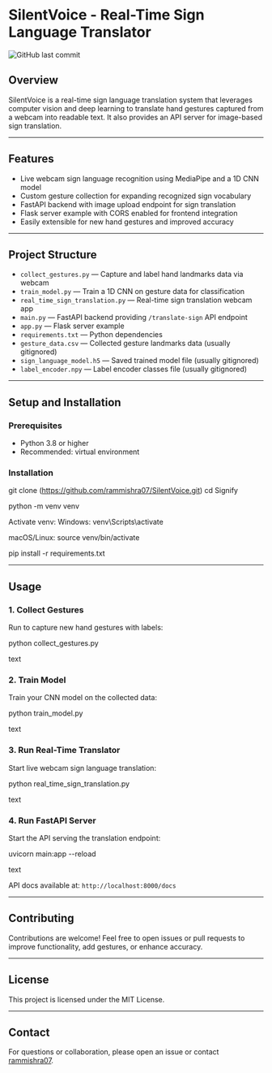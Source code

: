 # SilentVoice - Real-Time Sign Language Translator

![GitHub last commit](https://img.shields.io/github/last-commit/rammishra07/SilentVoice)


## Overview

SilentVoice is a real-time sign language translation system that leverages computer vision and deep learning to translate hand gestures captured from a webcam into readable text. It also provides an API server for image-based sign translation.

---

## Features

- Live webcam sign language recognition using MediaPipe and a 1D CNN model
- Custom gesture collection for expanding recognized sign vocabulary
- FastAPI backend with image upload endpoint for sign translation
- Flask server example with CORS enabled for frontend integration
- Easily extensible for new hand gestures and improved accuracy

---

## Project Structure

- `collect_gestures.py` — Capture and label hand landmarks data via webcam
- `train_model.py` — Train a 1D CNN on gesture data for classification
- `real_time_sign_translation.py` — Real-time sign translation webcam app
- `main.py` — FastAPI backend providing `/translate-sign` API endpoint
- `app.py` — Flask server example
- `requirements.txt` — Python dependencies
- `gesture_data.csv` — Collected gesture landmarks data (usually gitignored)
- `sign_language_model.h5` — Saved trained model file (usually gitignored)
- `label_encoder.npy` — Label encoder classes file (usually gitignored)

---

## Setup and Installation

### Prerequisites

- Python 3.8 or higher
- Recommended: virtual environment

### Installation
git clone (https://github.com/rammishra07/SilentVoice.git)
cd Signify

python -m venv venv

Activate venv:
Windows:
venv\Scripts\activate

macOS/Linux:
source venv/bin/activate

pip install -r requirements.txt


---

## Usage

### 1. Collect Gestures

Run to capture new hand gestures with labels:

python collect_gestures.py

text

### 2. Train Model

Train your CNN model on the collected data:

python train_model.py

text

### 3. Run Real-Time Translator

Start live webcam sign language translation:

python real_time_sign_translation.py

text

### 4. Run FastAPI Server

Start the API serving the translation endpoint:

uvicorn main:app --reload

text

API docs available at: `http://localhost:8000/docs`

---

## Contributing

Contributions are welcome! Feel free to open issues or pull requests to improve functionality, add gestures, or enhance accuracy.

---

## License

This project is licensed under the MIT License.

---

## Contact

For questions or collaboration, please open an issue or contact [rammishra07](https://github.com/rammishra07).


